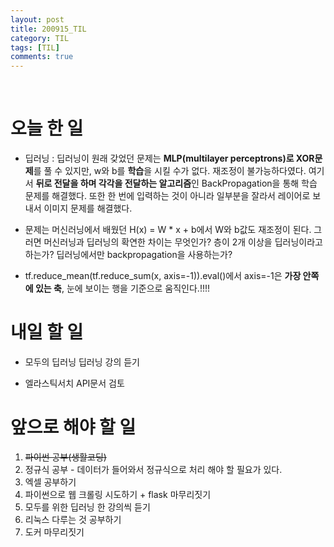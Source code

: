 ```yaml
---
layout: post
title: 200915_TIL
category: TIL
tags: [TIL]
comments: true
---
```


<br>

# 오늘 한 일

- 딥러닝 :  딥러닝이 원래 갖었던 문제는 **MLP(multilayer perceptrons)로 XOR문제**를 풀 수 있지만, w와 b를 **학습**을 시킬 수가 없다. 재조정이 불가능하다였다. 여기서 **뒤로 전달을 하며 각각을 전달하는 알고리즘**인 BackPropagation을 통해 학습 문제를 해결했다. 또한 한 번에 입력하는 것이 아니라 일부분을 잘라서 레이어로 보내서 이미지 문제를 해결했다.

- 문제는 머신러닝에서 배웠던 H(x) = W * x + b에서 W와 b값도 재조정이 된다. 그러면 머신러닝과 딥러닝의 확연한 차이는 무엇인가? 층이 2개 이상을 딥러닝이라고 하는가? 딥러닝에서만 backpropagation을 사용하는가?

- tf.reduce_mean(tf.reduce_sum(x, axis=-1)).eval()에서 axis=-1은 **가장 안쪽에 있는 축**, 눈에 보이는 행을 기준으로 움직인다.!!!!

# 내일 할 일

- 모두의 딥러닝 딥러닝 강의 듣기

- 엘라스틱서치 API문서 검토

# 앞으로 해야 할 일

1. ~~파이썬 공부(생활코딩)~~
2. 정규식 공부 - 데이터가 들어와서 정규식으로 처리 해야 할 필요가 있다.
3. 엑셀 공부하기
4. 파이썬으로 웹 크롤링 시도하기 + flask 마무리짓기
5. 모두를 위한 딥러닝 한 강의씩 듣기
6. 리눅스 다루는 것 공부하기
7. 도커 마무리짓기

